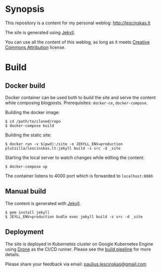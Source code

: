 # Synopsis

This repository is a content for my personal weblog: http://lescinskas.lt

The site is generated using [Jekyll](http://jekyllrb.com).

You can use all the content of this weblog, as long as it meets [Creative Commons Attribution](https://creativecommons.org/licenses/by/4.0/) license.

# Build

## Docker build

Docker container can be used both to build the site and serve the content while composing blogposts.
Prerequisites: `docker-ce`, `docker-compose`.

Building the docker image:
```
$ cd /path/to/cloned/repo
$ docker-compose build
```

Building the static site:
```
$ docker run -v $(pwd):/site -e JEKYLL_ENV=production plutzilla/lescinskas.lt:jekyll build -s src -d _site
```

Starting the local server to watch changes while editing the content:
```
$ docker-compose up
```
The container listens to 4000 port which is forwarded to `localhost:8080`

## Manual build

The content is generated with [Jekyll](http://jekyllrb.com).
```
$ gem install jekyll
$ JEYLL_ENV=production budle exec jekyll build -s src -d _site
```

## Deployment

The site is deployed in Kubernetes cluster on Google Kubernetes Engine using [Drone](https://www.drone.io) as the CI/CD runner.
Please see the [build pipeline](.drone.yml) for more details.

Please share your feedback via email: paulius.lescinskas@gmail.com
